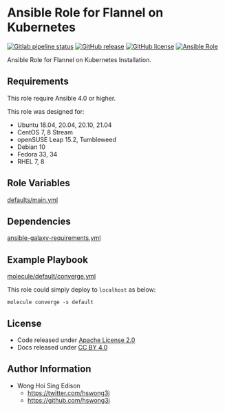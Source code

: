 # Ansible Role for Flannel on Kubernetes

[![Gitlab pipeline status](https://img.shields.io/gitlab/pipeline/alvistack/ansible-role-kubernetes_flannel/master)](https://gitlab.com/alvistack/ansible-role-kubernetes_flannel/-/pipelines)
[![GitHub release](https://img.shields.io/github/release/alvistack/ansible-role-kubernetes_flannel.svg)](https://github.com/alvistack/ansible-role-kubernetes_flannel/releases)
[![GitHub license](https://img.shields.io/github/license/alvistack/ansible-role-kubernetes_flannel.svg)](https://github.com/alvistack/ansible-role-kubernetes_flannel/blob/master/LICENSE)
[![Ansible Role](https://img.shields.io/badge/galaxy-alvistack.kubernetes_flannel-blue.svg)](https://galaxy.ansible.com/alvistack/kubernetes_flannel)

Ansible Role for Flannel on Kubernetes Installation.

## Requirements

This role require Ansible 4.0 or higher.

This role was designed for:

  - Ubuntu 18.04, 20.04, 20.10, 21.04
  - CentOS 7, 8 Stream
  - openSUSE Leap 15.2, Tumbleweed
  - Debian 10
  - Fedora 33, 34
  - RHEL 7, 8

## Role Variables

[defaults/main.yml](defaults/main.yml)

## Dependencies

[ansible-galaxy-requirements.yml](ansible-galaxy-requirements.yml)

## Example Playbook

[molecule/default/converge.yml](molecule/default/converge.yml)

This role could simply deploy to `localhost` as below:

    molecule converge -s default

## License

  - Code released under [Apache License 2.0](LICENSE)
  - Docs released under [CC BY 4.0](http://creativecommons.org/licenses/by/4.0/)

## Author Information

  - Wong Hoi Sing Edison
      - <https://twitter.com/hswong3i>
      - <https://github.com/hswong3i>
